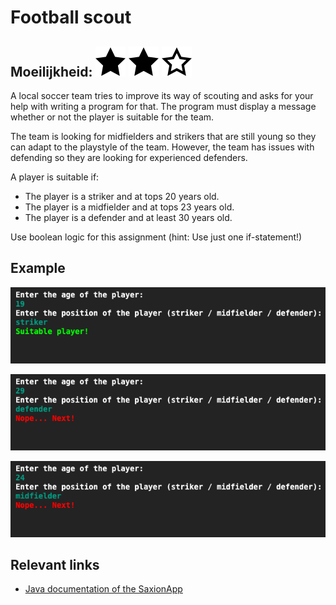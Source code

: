 # Football scout
## Moeilijkheid: ![Filled](../resources/star-filled.svg) ![Filled](../resources/star-filled.svg) ![Outlined](../resources/star-outlined.svg) 

A local soccer team tries to improve its way of scouting and asks for your help with writing a program for that. The program must display a message whether or not the player is suitable for the team.

The team is looking for midfielders and strikers that are still young so they can adapt to the playstyle of the team. However, the team has issues with defending so they are looking for experienced defenders.

A player is suitable if:
- The player is a striker and at tops 20 years old.
- The player is a midfielder and at tops 23 years old.
- The player is a defender and at least 30 years old.

Use boolean logic for this assignment (hint: Use just one if-statement!)

## Example
![Example](sample_output.png)

![Example](sample_output2.png)

![Example](sample_output3.png)

## Relevant links
* [Java documentation of the SaxionApp](https://saxionapp.hboictlab.nl/nl/saxion/app/SaxionApp.html)